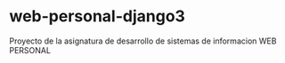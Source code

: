# web-personal-django3
Proyecto de la asignatura de desarrollo de sistemas de informacion  WEB PERSONAL
